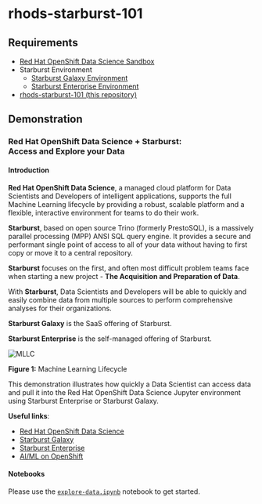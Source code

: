# rhods-starburst-101

## Requirements
* [Red Hat OpenShift Data Science Sandbox](https://registration-service-toolchain-host-operator.apps.rhods-sb-prod.3sox.p1.openshiftapps.com/)
* Starburst Environment
  * [Starburst Galaxy Environment](https://www.starburst.io/platform/starburst-galaxy/)
  * [Starburst Enterprise Environment](https://www.starburst.io/platform/starburst-enterprise/)
* [rhods-starburst-101 (this repository)](https://github.com/starburstdata/rhods-starburst-101)

## Demonstration
### Red Hat OpenShift Data Science + Starburst:  <br>  Access and Explore your Data

#### Introduction
**Red Hat OpenShift Data Science**, a managed cloud platform for Data Scientists and Developers of intelligent applications, supports the full Machine Learning lifecycle by providing a robust, scalable platform and a flexible, interactive environment for teams to do their work. 

**Starburst**, based on open source Trino (formerly PrestoSQL), is a massively parallel processing (MPP) ANSI SQL query engine. It provides a secure and performant single point of access to all of your data without having to first copy or move it to a central repository. 

**Starburst** focuses on the first, and often most difficult problem teams face when starting a new project - **The Acquisition and Preparation of Data**.

With **Starburst**, Data Scientists and Developers will be able to quickly and easily combine data from multiple sources to perform comprehensive analyses for their organizations.

**Starburst Galaxy** is the SaaS offering of Starburst.

**Starburst Enterprise** is the self-managed offering of Starburst.

![MLLC](files/ml-lifecycle-desktop.svg)

**Figure 1:** Machine Learning Lifecycle

This demonstration illustrates how quickly a Data Scientist can access data and pull it into the Red Hat OpenShift Data Science Jupyter environment using Starburst Enterprise or Starburst Galaxy.

**Useful links**:
* [Red Hat OpenShift Data Science](https://www.redhat.com/en/technologies/cloud-computing/openshift/openshift-data-science)
* [Starburst Galaxy](https://www.starburst.io/platform/starburst-galaxy/)
* [Starburst Enterprise](https://www.starburst.io/platform/starburst-enterprise/)
* [AI/ML on OpenShift](https://cloud.redhat.com/learn/topics/ai-ml)

#### Notebooks
Please use the [`explore-data.ipynb`](./explore-data.ipynb) notebook to get started.
